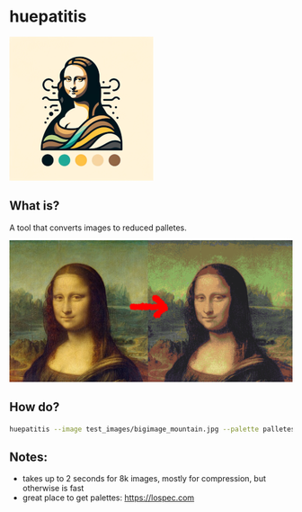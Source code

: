 # huepatitis

![Icon](icon.png)

## What is?

A tool that converts images to reduced palletes.

![Screenshot](before_after.png)

## How do?

<!-- in term example -->
```bash
huepatitis --image test_images/bigimage_mountain.jpg --palette palletes/a.p -o 4kpo.png
```

## Notes:
- takes up to 2 seconds for 8k images, mostly for compression, but otherwise is fast
- great place to get palettes: https://lospec.com